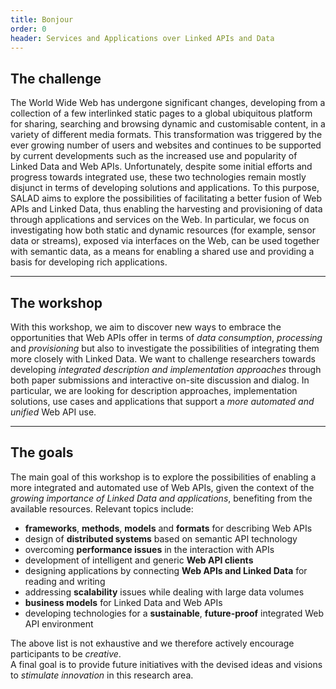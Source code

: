 ```yaml
---
title: Bonjour
order: 0
header: Services and Applications over Linked APIs and Data
---
```


## The challenge

The World Wide Web has undergone significant changes,
developing from a collection of a few interlinked static pages
to a global ubiquitous platform
for sharing, searching and browsing dynamic and customisable content,
in a variety of different media formats.
This transformation was triggered by the ever growing number of users and websites
and continues to be supported by current developments
such as the increased use and popularity of Linked Data and Web APIs.
Unfortunately, despite some initial efforts and progress towards integrated use,
these two technologies remain mostly disjunct in terms of developing solutions and applications.
To this purpose, SALAD aims to explore the possibilities of facilitating
a better fusion of Web APIs and Linked Data,
thus enabling the harvesting and provisioning of data through applications and services on the Web.
In particular, we focus on investigating how both static and dynamic resources
(for example, sensor data or streams), exposed via interfaces on the Web,
can be used together with semantic data,
as a means for enabling a shared use and providing a basis for developing rich applications.

------

## The workshop
With this workshop, we aim to discover new ways
to embrace the opportunities that Web APIs offer
in terms of *data consumption*, *processing* and *provisioning*
but also to investigate the possibilities
of integrating them more closely with Linked Data.
We want to challenge researchers towards
developing *integrated description and implementation approaches*
through both paper submissions and interactive on-site discussion and dialog.
In particular, we are looking for description approaches, implementation solutions,
use cases and applications that support a *more automated and unified* Web API use.

------

## The goals
The main goal of this workshop is to explore the possibilities
of enabling a more integrated and automated use of Web APIs,
given the context of the *growing importance of Linked Data and applications*,
benefiting from the available resources.
Relevant topics include:

- **frameworks**, **methods**, **models** and **formats** for describing Web APIs
- design of **distributed systems** based on semantic API technology
- overcoming **performance issues** in the interaction with APIs
- development of intelligent and generic **Web API clients**
- designing applications by connecting **Web APIs and Linked Data** for reading and writing
- addressing **scalability** issues while dealing with large data volumes
- **business models** for Linked Data and Web APIs
- developing technologies for a **sustainable**, **future-proof** integrated Web API environment

The above list is not exhaustive and we therefore actively encourage participants to be *creative*.
<br>
A final goal is to provide future initiatives with the devised ideas
and visions to *stimulate innovation* in this research area.
